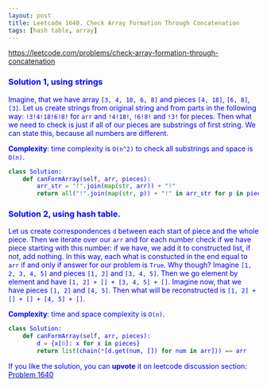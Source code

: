 ```yaml
---
layout: post
title: Leetcode 1640. Check Array Formation Through Concatenation
tags: [hash table, array]
---
```


<a href="https://leetcode.com/problems/check-array-formation-through-concatenation"> <font color = blue>https://leetcode.com/problems/check-array-formation-through-concatenation

### Solution 1, using strings

Imagine, that we have array `[3, 4, 18, 6, 8]` and pieces `[4, 18]`, `[6, 8]`, `[3]`. Let us create strings from original string and from parts in the following way: `!3!4!18!6!8!` for `arr` and `!4!18!`, `!6!8!` and `!3!` for pieces. Then what we need to check is just if all of our pieces are substrings of first string. We can state this, because all numbers are different.

**Complexity**: time complexity is `O(n^2)` to check all substrings and space is `O(n)`.

```python
class Solution:
    def canFormArray(self, arr, pieces):
        arr_str = "!".join(map(str, arr)) + "!"
        return all("!".join(map(str, p)) + "!" in arr_str for p in pieces)
```

### Solution 2, using hash table.

 Let us create correspondences `d` between each start of piece and the whole piece. Then we iterate over our `arr` and for each number check if we have piece starting with this number: if we have, we add it to constructed list, if not, add nothing. In this way, each what is constucted in the end equal to `arr` if and only if answer for our problem is `True`. Why though? Imagine `[1, 2, 3, 4, 5]` and pieces `[1, 2]` and `[3, 4, 5]`. Then we go element by element and have `[1, 2] + [] + [3, 4, 5] + []`. Imagine now, that we have pieces `[1, 2]` and `[4, 5]`. Then what will be reconstructed is `[1, 2] + [] + [] + [4, 5] + []`.
 
 **Complexity**: time and space complexity is `O(n)`.

```python
class Solution:
    def canFormArray(self, arr, pieces):
        d = {x[0]: x for x in pieces}
        return list(chain(*[d.get(num, []) for num in arr])) == arr
```

If you like the solution, you can **upvote** it on leetcode discussion section:<a href="https://leetcode.com/problems/check-array-formation-through-concatenation/discuss/996476/python-2-solutions-explained"> <font color = blue>Problem 1640
